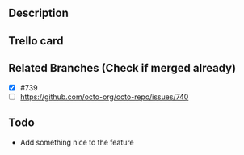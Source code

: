 ## Description

## Trello card

## Related Branches (Check if merged already)
- [x] #739
- [ ] https://github.com/octo-org/octo-repo/issues/740

## Todo
- Add something nice to the feature